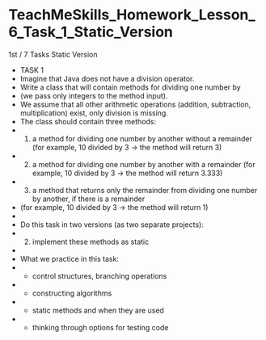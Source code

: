 # TeachMeSkills_Homework_Lesson_6_Task_1_Static_Version
1st / 7 Tasks Static Version

* TASK 1
* Imagine that Java does not have a division operator.
* Write a class that will contain methods for dividing one number by
* (we pass only integers to the method input).
* We assume that all other arithmetic operations (addition, subtraction, multiplication) exist, only division is missing.
* The class should contain three methods:
* 1) a method for dividing one number by another without a remainder (for example, 10 divided by 3 -> the method will return 3)
* 2) a method for dividing one number by another with a remainder (for example, 10 divided by 3 -> the method will return 3.333)
* 3) a method that returns only the remainder from dividing one number by another, if there is a remainder
* (for example, 10 divided by 3 -> the method will return 1)
*
* Do this task in two versions (as two separate projects):
* 2) implement these methods as static
*
* What we practice in this task:
* - control structures, branching operations
* - constructing algorithms
* - static methods and when they are used
* - thinking through options for testing code
